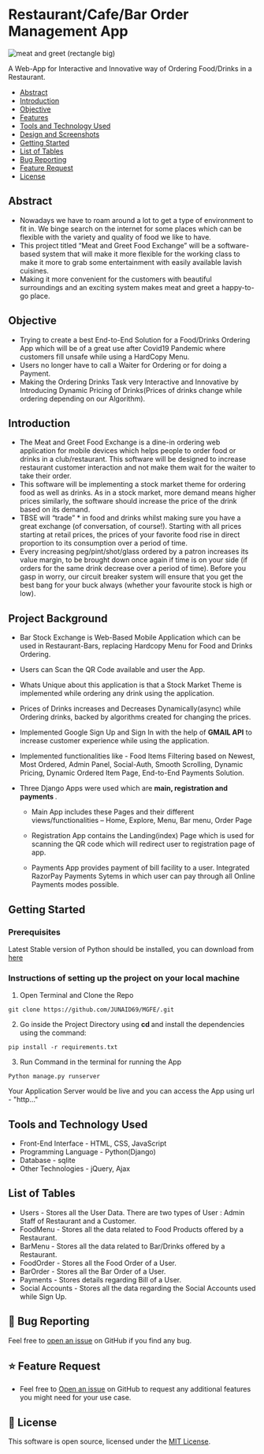
# Restaurant/Cafe/Bar Order Management App

![meat and greet (rectangle big)](https://user-images.githubusercontent.com/124381004/218172379-a0320a01-5f2c-4ceb-a8ed-98eef19c2359.png)


A Web-App for Interactive and Innovative way of Ordering Food/Drinks in a Restaurant.


- [Abstract](#abstract)
- [Introduction](#Introduction)
- [Objective](#objective)
- [Features](#features)
- [Tools and Technology Used](#tools)
- [Design and Screenshots](#screenshots)
- [Getting Started](#getting-started)
- [List of Tables](#tables)
- [Bug Reporting](#bug)
- [Feature Request](#feature-request)
- [License](#license)


<a id = "abstract"></a>

## Abstract

+ Nowadays we have to roam around a lot to get a type of environment to fit in. We binge 
search on the internet for some places which can be flexible with the variety and quality 
of food we like to have.
+ This project titled “Meat and Greet Food Exchange” will be a software-based system that 
will make it more flexible for the working class to make it more to grab some 
entertainment with easily available lavish cuisines.
+ Making it more convenient for the customers with beautiful surroundings and an exciting 
system makes meat and greet a happy-to-go place.


<a id = "objective"></a>

## Objective

+ Trying to create a best End-to-End Solution for a Food/Drinks Ordering App which will be of a great use after Covid19 Pandemic where customers fill unsafe while using a HardCopy Menu.
+ Users no longer have to call a Waiter for Ordering or for doing a Payment.
+ Making the Ordering Drinks Task very Interactive and Innovative by Introducing Dynamic Pricing of Drinks(Prices of drinks change while ordering depending on our Algorithm).

<a id = "Introduction"></a>

## Introduction 

+ The Meat and Greet Food Exchange is a dine-in ordering web application for mobile 
devices which helps people to order food or drinks in a club/restaurant. This software 
will be designed to increase restaurant customer interaction and not make them wait for
the waiter to take their order. 
+ This software will be implementing a stock market theme for ordering food as well as drinks. As in a stock market, more demand means higher 
prices similarly, the software should increase the price of the drink based on its demand.
+ TBSE will “trade” * in food and drinks whilst making sure you have a great exchange 
(of conversation, of course!). Starting with all prices starting at retail prices, the prices of 
your favorite food rise in direct proportion to its consumption over a period of time. 
+ Every increasing peg/pint/shot/glass ordered by a patron increases its value margin, to be 
brought down once again if time is on your side (if orders for the same drink decrease 
over a period of time). Before you gasp in worry, our circuit breaker system will ensure 
that you get the best bang for your buck always (whether your favourite stock is high or 
low).


<a id = "features"></a>
## Project Background

- Bar Stock Exchange is Web-Based Mobile Application which can be used in Restaurant-Bars, replacing Hardcopy Menu for Food and Drinks Ordering.

- Users can Scan the QR Code available and user the App.

- Whats Unique about this application is that a Stock Market Theme is implemented while ordering any drink using the application. 

- Prices of Drinks increases and Decreases Dynamically(async) while Ordering drinks, backed by algorithms created for changing the prices.

- Implemented Google Sign Up and Sign In with the help of **GMAIL API** to increase customer experience while using the application.

- Implemented functionalities like - Food Items Filtering based on Newest, Most Ordered, Admin Panel, Social-Auth, Smooth Scrolling, Dynamic Pricing, Dynamic Ordered Item Page, End-to-End Payments Solution.

- Three Django Apps were used which are <b> main, registration and payments </b>.

  - Main App includes these Pages and their different views/functionalities – Home, Explore, Menu, Bar menu, Order Page

  - Registration App contains the Landing(index) Page which is used for scanning the QR code which will redirect user to registration page of app.

  - Payments App provides payment of bill facility to a user. Integrated RazorPay Payments Sytems in which user can pay through all Online Payments modes possible.


<a id = "getting-started"></a>
## Getting Started

### Prerequisites

Latest Stable version of Python should be installed, you can download from [here](https://www.python.org/downloads/)


### Instructions of setting up the project on your local machine

1. Open Terminal and Clone the Repo
```
git clone https://github.com/JUNAID69/MGFE/.git
```
2. Go inside the Project Directory using <b> cd </b> and install the dependencies using the command:

```
pip install -r requirements.txt
```

3. Run Command in the terminal for running the App

```
Python manage.py runserver
```

Your Application Server would be live and you can access the App using url - "http..." 

<a id= "tools"></a>
## Tools and Technology Used

- Front-End Interface - HTML, CSS, JavaScript
- Programming Language - Python(Django)
- Database - sqlite
- Other Technologies - jQuery, Ajax

<div align="center">

</div>
 
<a id = "tables"></a>

## List of Tables

+ Users - Stores all the User Data. There are two types of User : Admin Staff of Restaurant and a Customer.
+ FoodMenu - Stores all the data related to Food Products offered by a Restaurant.
+ BarMenu -  Stores all the data related to Bar/Drinks offered by a Restaurant.
+ FoodOrder - Stores all the Food Order of a User.
+ BarOrder - Stores all the Bar Order of a User.
+ Payments - Stores details regarding Bill of a User.
+ Social Accounts - Stores all the data regarding the Social Accounts used while Sign Up.

<a id= "bug"></a>

## 🐛 Bug Reporting

Feel free to [open an issue](https://github.com/JUNAID69/MGFE/BSE/issues) on GitHub if you find any bug.

<a id="feature-request"></a>

## ⭐ Feature Request

- Feel free to [Open an issue](https://github.com/JUNAID69/MGFE/BSE/issues) on GitHub to request any additional features you might need for your use case.

<a id= "feature-request"></a>


<a id="license"></a>

## 📜 License

This software is open source, licensed under the [MIT License](https://github.com/JUNAID69/MGFE/BSE/blob/master/LICENSE).

<!-- # https://django-allauth.readthedocs.io/en/latest/installation.html -->
